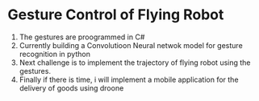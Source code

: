 # Gesture Control of Flying Robot

1. The gestures are proogrammed in C#
2. Currently building a Convolutioon Neural netwok model for gesture recognition in python
3. Next challenge is to implement the trajectory of flying robot using the gestures.
4. Finally if there is time, i will implement a mobile application for the delivery of goods using droone
